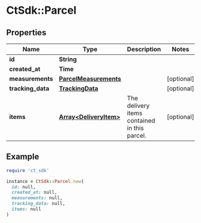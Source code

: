 # CtSdk::Parcel

## Properties

| Name | Type | Description | Notes |
| ---- | ---- | ----------- | ----- |
| **id** | **String** |  |  |
| **created_at** | **Time** |  |  |
| **measurements** | [**ParcelMeasurements**](ParcelMeasurements.md) |  | [optional] |
| **tracking_data** | [**TrackingData**](TrackingData.md) |  | [optional] |
| **items** | [**Array&lt;DeliveryItem&gt;**](DeliveryItem.md) | The delivery items contained in this parcel. | [optional] |

## Example

```ruby
require 'ct_sdk'

instance = CtSdk::Parcel.new(
  id: null,
  created_at: null,
  measurements: null,
  tracking_data: null,
  items: null
)
```

